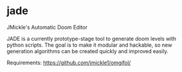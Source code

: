 # jade
JMickle's Automatic Doom Editor

JADE is a currently prototype-stage tool to generate doom levels with python scripts. The goal is to make it modular and hackable, so new generation algorithms can be created quickly and improved easily.

Requirements:
https://github.com/jmickle1/omgifol/
